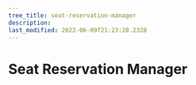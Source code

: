 ```yaml
---
tree_title: seat-reservation-manager
description: 
last_modified: 2022-06-09T21:23:28.2328
---
```


# Seat Reservation Manager
